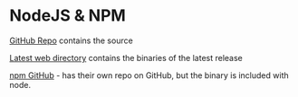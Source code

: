 # NodeJS & NPM

[GitHub Repo](https://github.com/nodejs/node) contains the source

[Latest web directory](https://nodejs.org/download/release/latest/) contains the binaries of the latest release

[npm GitHub](https://github.com/npm/npm/releases) - has their own repo on GitHub, but the binary is included with node.
